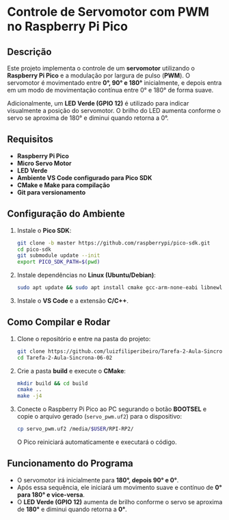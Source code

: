 # Controle de Servomotor com PWM no Raspberry Pi Pico

## Descrição
Este projeto implementa o controle de um **servomotor** utilizando o **Raspberry Pi Pico** e a modulação por largura de pulso (**PWM**). O servomotor é movimentado entre **0°, 90° e 180°** inicialmente, e depois entra em um modo de movimentação contínua entre 0° e 180° de forma suave.

Adicionalmente, um **LED Verde (GPIO 12)** é utilizado para indicar visualmente a posição do servomotor. O brilho do LED aumenta conforme o servo se aproxima de 180° e diminui quando retorna a 0°.

## Requisitos

- **Raspberry Pi Pico**
- **Micro Servo Motor**
- **LED Verde**
- **Ambiente VS Code configurado para Pico SDK**
- **CMake e Make para compilação**
- **Git para versionamento**

## Configuração do Ambiente
1. Instale o **Pico SDK**:
   ```bash
   git clone -b master https://github.com/raspberrypi/pico-sdk.git
   cd pico-sdk
   git submodule update --init
   export PICO_SDK_PATH=$(pwd)
   ```

2. Instale dependências no **Linux (Ubuntu/Debian)**:
   ```bash
   sudo apt update && sudo apt install cmake gcc-arm-none-eabi libnewlib-arm-none-eabi build-essential
   ```

3. Instale o **VS Code** e a extensão **C/C++**.

## Como Compilar e Rodar
1. Clone o repositório e entre na pasta do projeto:
   ```bash
   git clone https://github.com/luizfiliperibeiro/Tarefa-2-Aula-Sincrona-06-02.git
   cd Tarefa-2-Aula-Sincrona-06-02
   ```

2. Crie a pasta **build** e execute o **CMake**:
   ```bash
   mkdir build && cd build
   cmake ..
   make -j4
   ```

3. Conecte o Raspberry Pi Pico ao PC segurando o botão **BOOTSEL** e copie o arquivo gerado (`servo_pwm.uf2`) para o dispositivo:
   ```bash
   cp servo_pwm.uf2 /media/$USER/RPI-RP2/
   ```
   O Pico reiniciará automaticamente e executará o código.

## Funcionamento do Programa
- O servomotor irá inicialmente para **180°, depois 90° e 0°**.
- Após essa sequência, ele iniciará um movimento suave e contínuo de **0° para 180° e vice-versa**.
- O **LED Verde (GPIO 12)** aumenta de brilho conforme o servo se aproxima de **180°** e diminui quando retorna a **0°**.